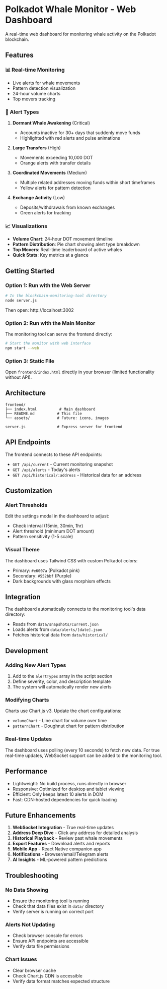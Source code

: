 # Polkadot Whale Monitor - Web Dashboard

A real-time web dashboard for monitoring whale activity on the Polkadot blockchain.

## Features

### 📊 Real-time Monitoring
- Live alerts for whale movements
- Pattern detection visualization
- 24-hour volume charts
- Top movers tracking

### 🚨 Alert Types
1. **Dormant Whale Awakening** (Critical)
   - Accounts inactive for 30+ days that suddenly move funds
   - Highlighted with red alerts and pulse animations

2. **Large Transfers** (High)
   - Movements exceeding 10,000 DOT
   - Orange alerts with transfer details

3. **Coordinated Movements** (Medium)
   - Multiple related addresses moving funds within short timeframes
   - Yellow alerts for pattern detection

4. **Exchange Activity** (Low)
   - Deposits/withdrawals from known exchanges
   - Green alerts for tracking

### 📈 Visualizations
- **Volume Chart**: 24-hour DOT movement timeline
- **Pattern Distribution**: Pie chart showing alert type breakdown
- **Top Movers**: Real-time leaderboard of active whales
- **Quick Stats**: Key metrics at a glance

## Getting Started

### Option 1: Run with the Web Server

```bash
# In the blockchain-monitoring-tool directory
node server.js
```

Then open: http://localhost:3002

### Option 2: Run with the Main Monitor

The monitoring tool can serve the frontend directly:

```bash
# Start the monitor with web interface
npm start --web
```

### Option 3: Static File

Open `frontend/index.html` directly in your browser (limited functionality without API).

## Architecture

```
frontend/
├── index.html          # Main dashboard
├── README.md          # This file
└── assets/            # Future: icons, images

server.js              # Express server for frontend
```

## API Endpoints

The frontend connects to these API endpoints:

- `GET /api/current` - Current monitoring snapshot
- `GET /api/alerts` - Today's alerts
- `GET /api/historical/:address` - Historical data for an address

## Customization

### Alert Thresholds
Edit the settings modal in the dashboard to adjust:
- Check interval (15min, 30min, 1hr)
- Alert threshold (minimum DOT amount)
- Pattern sensitivity (1-5 scale)

### Visual Theme
The dashboard uses Tailwind CSS with custom Polkadot colors:
- Primary: `#e6007a` (Polkadot pink)
- Secondary: `#552bbf` (Purple)
- Dark backgrounds with glass morphism effects

## Integration

The dashboard automatically connects to the monitoring tool's data directory:
- Reads from `data/snapshots/current.json`
- Loads alerts from `data/alerts/[date].json`
- Fetches historical data from `data/historical/`

## Development

### Adding New Alert Types

1. Add to the `alertTypes` array in the script section
2. Define severity, color, and description template
3. The system will automatically render new alerts

### Modifying Charts

Charts use Chart.js v3. Update the chart configurations:
- `volumeChart` - Line chart for volume over time
- `patternChart` - Doughnut chart for pattern distribution

### Real-time Updates

The dashboard uses polling (every 10 seconds) to fetch new data. For true real-time updates, WebSocket support can be added to the monitoring tool.

## Performance

- Lightweight: No build process, runs directly in browser
- Responsive: Optimized for desktop and tablet viewing
- Efficient: Only keeps latest 10 alerts in DOM
- Fast: CDN-hosted dependencies for quick loading

## Future Enhancements

1. **WebSocket Integration** - True real-time updates
2. **Address Deep Dive** - Click any address for detailed analysis
3. **Historical Playback** - Review past whale movements
4. **Export Features** - Download alerts and reports
5. **Mobile App** - React Native companion app
6. **Notifications** - Browser/email/Telegram alerts
7. **AI Insights** - ML-powered pattern predictions

## Troubleshooting

### No Data Showing
- Ensure the monitoring tool is running
- Check that data files exist in `data/` directory
- Verify server is running on correct port

### Alerts Not Updating
- Check browser console for errors
- Ensure API endpoints are accessible
- Verify data file permissions

### Chart Issues
- Clear browser cache
- Check Chart.js CDN is accessible
- Verify data format matches expected structure